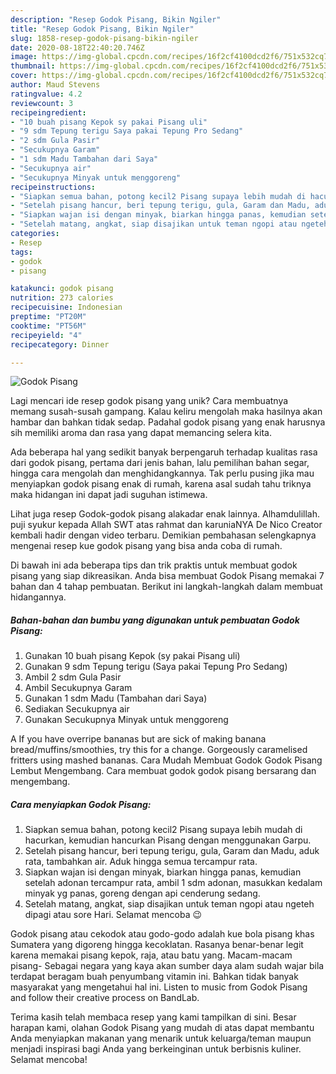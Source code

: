 ```yaml
---
description: "Resep Godok Pisang, Bikin Ngiler"
title: "Resep Godok Pisang, Bikin Ngiler"
slug: 1858-resep-godok-pisang-bikin-ngiler
date: 2020-08-18T22:40:20.746Z
image: https://img-global.cpcdn.com/recipes/16f2cf4100dcd2f6/751x532cq70/godok-pisang-foto-resep-utama.jpg
thumbnail: https://img-global.cpcdn.com/recipes/16f2cf4100dcd2f6/751x532cq70/godok-pisang-foto-resep-utama.jpg
cover: https://img-global.cpcdn.com/recipes/16f2cf4100dcd2f6/751x532cq70/godok-pisang-foto-resep-utama.jpg
author: Maud Stevens
ratingvalue: 4.2
reviewcount: 3
recipeingredient:
- "10 buah pisang Kepok sy pakai Pisang uli"
- "9 sdm Tepung terigu Saya pakai Tepung Pro Sedang"
- "2 sdm Gula Pasir"
- "Secukupnya Garam"
- "1 sdm Madu Tambahan dari Saya"
- "Secukupnya air"
- "Secukupnya Minyak untuk menggoreng"
recipeinstructions:
- "Siapkan semua bahan, potong kecil2 Pisang supaya lebih mudah di hacurkan, kemudian hancurkan Pisang dengan menggunakan Garpu."
- "Setelah pisang hancur, beri tepung terigu, gula, Garam dan Madu, aduk rata, tambahkan air. Aduk hingga semua tercampur rata."
- "Siapkan wajan isi dengan minyak, biarkan hingga panas, kemudian setelah adonan tercampur rata, ambil 1 sdm adonan, masukkan kedalam minyak yg panas, goreng dengan api cenderung sedang."
- "Setelah matang, angkat, siap disajikan untuk teman ngopi atau ngeteh dipagi atau sore Hari. Selamat mencoba 😉"
categories:
- Resep
tags:
- godok
- pisang

katakunci: godok pisang 
nutrition: 273 calories
recipecuisine: Indonesian
preptime: "PT20M"
cooktime: "PT56M"
recipeyield: "4"
recipecategory: Dinner

---
```



![Godok Pisang](https://img-global.cpcdn.com/recipes/16f2cf4100dcd2f6/751x532cq70/godok-pisang-foto-resep-utama.jpg)

Lagi mencari ide resep godok pisang yang unik? Cara membuatnya memang susah-susah gampang. Kalau keliru mengolah maka hasilnya akan hambar dan bahkan tidak sedap. Padahal godok pisang yang enak harusnya sih memiliki aroma dan rasa yang dapat memancing selera kita.

Ada beberapa hal yang sedikit banyak berpengaruh terhadap kualitas rasa dari godok pisang, pertama dari jenis bahan, lalu pemilihan bahan segar, hingga cara mengolah dan menghidangkannya. Tak perlu pusing jika mau menyiapkan godok pisang enak di rumah, karena asal sudah tahu triknya maka hidangan ini dapat jadi suguhan istimewa.

Lihat juga resep Godok-godok pisang alakadar enak lainnya. Alhamdulillah. puji syukur kepada Allah SWT atas rahmat dan karuniaNYA De Nico Creator kembali hadir dengan video terbaru. Demikian pembahasan selengkapnya mengenai resep kue godok pisang yang bisa anda coba di rumah.


Di bawah ini ada beberapa tips dan trik praktis untuk membuat godok pisang yang siap dikreasikan. Anda bisa membuat Godok Pisang memakai 7 bahan dan 4 tahap pembuatan. Berikut ini langkah-langkah dalam membuat hidangannya.

<!--inarticleads1-->

##### Bahan-bahan dan bumbu yang digunakan untuk pembuatan Godok Pisang:

1. Gunakan 10 buah pisang Kepok (sy pakai Pisang uli)
1. Gunakan 9 sdm Tepung terigu (Saya pakai Tepung Pro Sedang)
1. Ambil 2 sdm Gula Pasir
1. Ambil Secukupnya Garam
1. Gunakan 1 sdm Madu (Tambahan dari Saya)
1. Sediakan Secukupnya air
1. Gunakan Secukupnya Minyak untuk menggoreng


A If you have overripe bananas but are sick of making banana bread/muffins/smoothies, try this for a change. Gorgeously caramelised fritters using mashed bananas. Cara Mudah Membuat Godok Godok Pisang Lembut Mengembang. Cara membuat godok godok pisang bersarang dan mengembang. 

<!--inarticleads2-->

##### Cara menyiapkan Godok Pisang:

1. Siapkan semua bahan, potong kecil2 Pisang supaya lebih mudah di hacurkan, kemudian hancurkan Pisang dengan menggunakan Garpu.
1. Setelah pisang hancur, beri tepung terigu, gula, Garam dan Madu, aduk rata, tambahkan air. Aduk hingga semua tercampur rata.
1. Siapkan wajan isi dengan minyak, biarkan hingga panas, kemudian setelah adonan tercampur rata, ambil 1 sdm adonan, masukkan kedalam minyak yg panas, goreng dengan api cenderung sedang.
1. Setelah matang, angkat, siap disajikan untuk teman ngopi atau ngeteh dipagi atau sore Hari. Selamat mencoba 😉


Godok pisang atau cekodok atau godo-godo adalah kue bola pisang khas Sumatera yang digoreng hingga kecoklatan. Rasanya benar-benar legit karena memakai pisang kepok, raja, atau batu yang. Macam-macam pisang- Sebagai negara yang kaya akan sumber daya alam sudah wajar bila terdapat beragam buah penyumbang vitamin ini. Bahkan tidak banyak masyarakat yang mengetahui hal ini. Listen to music from Godok Pisang and follow their creative process on BandLab. 

Terima kasih telah membaca resep yang kami tampilkan di sini. Besar harapan kami, olahan Godok Pisang yang mudah di atas dapat membantu Anda menyiapkan makanan yang menarik untuk keluarga/teman maupun menjadi inspirasi bagi Anda yang berkeinginan untuk berbisnis kuliner. Selamat mencoba!
